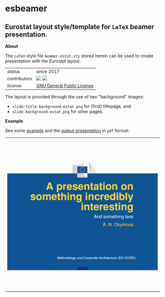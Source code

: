 esbeamer
========

Eurostat layout style/template for `LaTeX` beamer presentation.
---

**About**

The `LaTeX` style file `beamer-estat.sty` stored herein can be used to create presentation with the _Eurostat_ layout. 

<table align="center">
    <tr> <td align="left"><i>status</i></td> <td align="left">since 2017</td> </tr> 
    <tr> <td align="left"><i>contributors</i></td> 
    <td align="left" valign="middle">
<a href="https://github.com/gjacopo"><img src="https://github.com/gjacopo.png" width="40"></a>
<a href="https://github.com/mmatyi"><img src="https://github.com/mmatyi.png" width="40"></a>
</td> </tr> 
    <tr> <td align="left"><i>license</i></td> <td align="left"><a href="https://www.gnu.org/licenses/gpl.html">GNU General Public License</a> </td> </tr> 
</table>

The layout is provided through the use of two "background" images:
* `slide-title-background-estat.png` for (first) titlepage, and
* `slide-background-estat.png` for other pages.

**Example**

See some [example](examples/example-beamer-estat.tex) and the [output presentation](examples/example-beamer-estat.pdf) in `pdf` format:
<table>
<tr width="500px" height="500px" text-align="center" vertical-align="middle">
<td>
<kbd><img src="examples/example-beamer-estat-frontpage.png" alt="Front page of ESTAT presentation" max-height="80%" max-width="80%"></kbd>
</td>
</tr>
</table>
